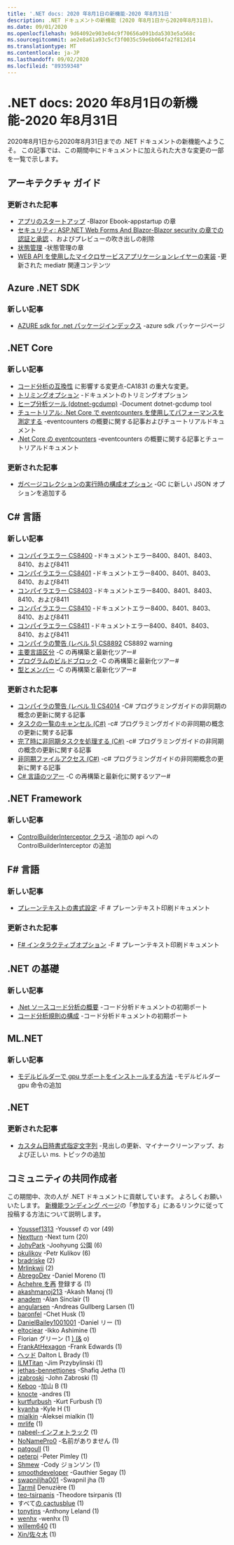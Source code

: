 ```yaml
---
title: '.NET docs: 2020 年8月1日の新機能-2020 年8月31日'
description: .NET ドキュメントの新機能 (2020 年8月1日から2020年8月31日)。
ms.date: 09/01/2020
ms.openlocfilehash: 9d64092e903e04c9f70656a091bda5303e5a568c
ms.sourcegitcommit: ae2e8a61a93c5cf3f0035c59e6b064fa2f812d14
ms.translationtype: MT
ms.contentlocale: ja-JP
ms.lasthandoff: 09/02/2020
ms.locfileid: "89359348"
---
```

# <a name="net-docs-whats-new-for-august-1-2020---august-31-2020"></a>.NET docs: 2020 年8月1日の新機能-2020 年8月31日

2020年8月1日から2020年8月31日までの .NET ドキュメントの新機能へようこそ。 この記事では、この期間中にドキュメントに加えられた大きな変更の一部を一覧で示します。

## <a name="architecture-guides"></a>アーキテクチャ ガイド

### <a name="updated-articles"></a>更新された記事

- [アプリのスタートアップ](/dotnet/architecture/blazor-for-web-forms-developers/app-startup) -Blazor Ebook-appstartup の章
- [セキュリティ: ASP.NET Web Forms And Blazor-Blazor security の章での認証と承認](/dotnet/architecture/blazor-for-web-forms-developers/security-authentication-authorization) 、およびプレビューの吹き出しの削除
- [状態管理](/dotnet/architecture/blazor-for-web-forms-developers/state-management) -状態管理の章
- [WEB API を使用したマイクロサービスアプリケーションレイヤーの実装](/dotnet/architecture/microservices/microservice-ddd-cqrs-patterns/microservice-application-layer-implementation-web-api) -更新された mediatr 関連コンテンツ

## <a name="azure-net-sdk"></a>Azure .NET SDK

### <a name="new-articles"></a>新しい記事

- [AZURE sdk for .net パッケージインデックス](/dotnet/azure/packages) -azure sdk パッケージページ

## <a name="net-core"></a>.NET Core

### <a name="new-articles"></a>新しい記事

- [コード分析の互換性](/dotnet/core/compatibility/code-analysis) に影響する変更点-CA1831 の重大な変更。
- [トリミングオプション](/dotnet/core/deploying/trimming-options) -ドキュメントのトリミングオプション
- [ヒープ分析ツール (dotnet-gcdump)](/dotnet/core/diagnostics/dotnet-gcdump) -Document dotnet-gcdump tool
- [チュートリアル: .Net Core で eventcounters を使用してパフォーマンスを測定する](/dotnet/core/diagnostics/event-counter-perf) -eventcounters の概要に関する記事およびチュートリアルドキュメント
- [.Net Core の eventcounters](/dotnet/core/diagnostics/event-counters) -eventcounters の概要に関する記事とチュートリアルドキュメント

### <a name="updated-articles"></a>更新された記事

- [ガベージコレクションの実行時の構成オプション](/dotnet/core/run-time-config/garbage-collector) -GC に新しい JSON オプションを追加する

## <a name="c-language"></a>C# 言語

### <a name="new-articles"></a>新しい記事

- [コンパイラエラー CS8400](/dotnet/csharp/language-reference/compiler-messages/cs8400) -ドキュメントエラー8400、8401、8403、8410、および8411
- [コンパイラエラー CS8401](/dotnet/csharp/language-reference/compiler-messages/cs8401) -ドキュメントエラー8400、8401、8403、8410、および8411
- [コンパイラエラー CS8403](/dotnet/csharp/language-reference/compiler-messages/cs8403) -ドキュメントエラー8400、8401、8403、8410、および8411
- [コンパイラエラー CS8410](/dotnet/csharp/language-reference/compiler-messages/cs8410) -ドキュメントエラー8400、8401、8403、8410、および8411
- [コンパイラエラー CS8411](/dotnet/csharp/language-reference/compiler-messages/cs8411) -ドキュメントエラー8400、8401、8403、8410、および8411
- [コンパイラの警告 (レベル 5) CS8892](/dotnet/csharp/language-reference/compiler-messages/cs8892) CS8892 warning
- [主要言語区分](/dotnet/csharp/tour-of-csharp/features) -C の再構築と最新化ツアー#
- [プログラムのビルドブロック](/dotnet/csharp/tour-of-csharp/program-building-blocks) -C の再構築と最新化ツアー#
- [型とメンバー](/dotnet/csharp/tour-of-csharp/types) -C の再構築と最新化ツアー#

### <a name="updated-articles"></a>更新された記事

- [コンパイラの警告 (レベル 1) CS4014](/dotnet/csharp/language-reference/compiler-messages/cs4014) -C# プログラミングガイドの非同期の概念の更新に関する記事
- [タスクの一覧のキャンセル (C#)](/dotnet/csharp/programming-guide/concepts/async/cancel-an-async-task-or-a-list-of-tasks) -c# プログラミングガイドの非同期の概念の更新に関する記事
- [完了時に非同期タスクを処理する (C#)](/dotnet/csharp/programming-guide/concepts/async/start-multiple-async-tasks-and-process-them-as-they-complete) -c# プログラミングガイドの非同期の概念の更新に関する記事
- [非同期ファイルアクセス (C#)](/dotnet/csharp/programming-guide/concepts/async/using-async-for-file-access) -c# プログラミングガイドの非同期概念の更新に関する記事
- [C# 言語のツアー](/dotnet/csharp/tour-of-csharp/index) -C の再構築と最新化に関するツアー#

## <a name="net-framework"></a>.NET Framework

### <a name="new-articles"></a>新しい記事

- [ControlBuilderInterceptor クラス](/dotnet/framework/additional-apis/controlbuilderinterceptor-class) -追加の api への ControlBuilderInterceptor の追加

## <a name="f-language"></a>F# 言語

### <a name="new-articles"></a>新しい記事

- [プレーンテキストの書式設定](/dotnet/fsharp/language-reference/plaintext-formatting) -F # プレーンテキスト印刷ドキュメント

### <a name="updated-articles"></a>更新された記事

- [F# インタラクティブオプション](/dotnet/fsharp/language-reference/fsharp-interactive-options) -F # プレーンテキスト印刷ドキュメント

## <a name="net-fundamentals"></a>.NET の基礎

### <a name="new-articles"></a>新しい記事

- [.Net ソースコード分析の概要](/dotnet/fundamentals/productivity/code-analysis) -コード分析ドキュメントの初期ポート
- [コード分析規則の構成](/dotnet/fundamentals/productivity/configure-code-analysis-rules) -コード分析ドキュメントの初期ポート

## <a name="mlnet"></a>ML.NET

### <a name="new-articles"></a>新しい記事

- [モデルビルダーで gpu サポートをインストールする方法](/dotnet/machine-learning/how-to-guides/install-gpu-model-builder) -モデルビルダー gpu 命令の追加

## <a name="net"></a>.NET

### <a name="updated-articles"></a>更新された記事

- [カスタム日時書式指定文字列](/dotnet/standard/base-types/custom-date-and-time-format-strings) -見出しの更新、マイナークリーンアップ、および正しい ms. トピックの追加

## <a name="community-contributors"></a>コミュニティの共同作成者

この期間中、次の人が .NET ドキュメントに貢献しています。 よろしくお願いいたします。 [新機能ランディング ページ](index.yml)の「参加する」にあるリンクに従って投稿する方法について説明します。

- [Youssef1313](https://github.com/Youssef1313) -Youssef の vor (49)
- [Nextturn](https://github.com/NextTurn) -Next turn (20)
- [JohyPark](https://github.com/JohyPark) -Joohyung 公園 (6)
- [pkulikov](https://github.com/pkulikov) -Petr Kulikov (6)
- [bradriske](https://github.com/bradriske) (2)
- [Mrlinkwii](https://github.com/Mrlinkwii) (2)
- [AbregoDev](https://github.com/AbregoDev) -Daniel Moreno (1)
- [Achehre を再](https://github.com/AChehre) 登録する (1)
- [akashmanoj213](https://github.com/akashmanoj213) -Akash Manoj (1)
- [anadem](https://github.com/anadem) -Alan Sinclair (1)
- [angularsen](https://github.com/angularsen) -Andreas Gullberg Larsen (1)
- [baronfel](https://github.com/baronfel) -Chet Husk (1)
- [DanielBailey1001001](https://github.com/DanielBailey1001001) -Daniel リー (1)
- [eltociear](https://github.com/eltociear) -Ikko Ashimine (1)
- Florian グリーン (1 [) (&](https://github.com/fgreinacher) o)
- [FrankAtHexagon](https://github.com/FrankAtHexagon) -Frank Edwards (1)
- [ヘッド](https://github.com/headygains) Dalton L Brady (1)
- [ILMTitan](https://github.com/ILMTitan) -Jim Przybylinski (1)
- [jethas-bennettjones](https://github.com/jethas-bennettjones) -Shafiq Jetha (1)
- [jzabroski](https://github.com/jzabroski) -John Zabroski (1)
- [Keboo](https://github.com/Keboo) -加山 B (1)
- [knocte](https://github.com/knocte) -andres (1)
- [kurtfurbush](https://github.com/kurtfurbush) -Kurt Furbush (1)
- [kyanha](https://github.com/kyanha) -Kyle H (1)
- [mialkin](https://github.com/mialkin) -Aleksei mialkin (1)
- [mrlife](https://github.com/mrlife) (1)
- [nabeel-インフォトラック](https://github.com/nabeel-InfoTrack) (1)
- [NoNamePro0](https://github.com/NoNamePro0) -名前がありません (1)
- [patgoull](https://github.com/patgoull) (1)
- [peterpi](https://github.com/peterpi) -Peter Pimley (1)
- [Shmew](https://github.com/Shmew) -Cody ジョンソン (1)
- [smoothdeveloper](https://github.com/smoothdeveloper) -Gauthier Segay (1)
- [swapniljha001](https://github.com/swapniljha001) -Swapnil jha (1)
- [Tarmil](https://github.com/Tarmil) Denuzière (1)
- [teo-tsirpanis](https://github.com/teo-tsirpanis) -Theodore tsirpanis (1)
- すべて[の cactusblue](https://github.com/TheCactusBlue) (1)
- [tonytins](https://github.com/tonytins) -Anthony Leland (1)
- [wenhx](https://github.com/wenhx) -wenhx (1)
- [willem640](https://github.com/willem640) (1)
- [Xin/佐々木](https://github.com/Xin-Shiyu) (1)
